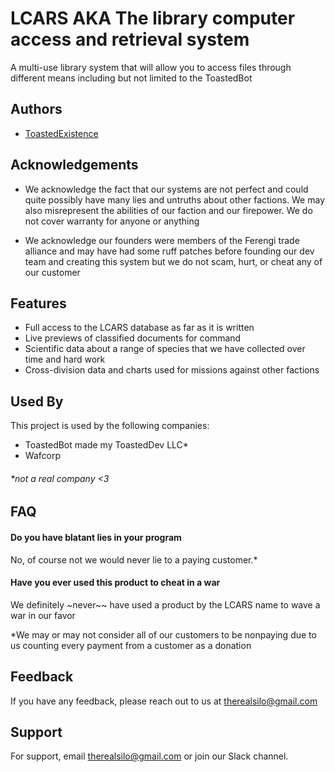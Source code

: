 
# LCARS AKA The library computer access and retrieval system

A multi-use library system that will allow you to access files through different means including but not limited to the ToastedBot

## Authors

- [ToastedExistence](https://www.github.com/toastedexistence)



## Acknowledgements

- We acknowledge the fact that our systems are not perfect and could quite possibly have many lies and untruths about other factions. We may also misrepresent the abilities of our faction and our firepower. We do not cover warranty for anyone or anything

- We acknowledge our founders were members of the Ferengi trade alliance and may have had some ruff patches before founding our dev team and creating this system but we do not scam, hurt, or cheat any of our customer 

## Features

- Full access to the LCARS database as far as it is written
- Live previews of classified documents for command
- Scientific data about a range of species that we have collected over time and hard work
- Cross-division data and charts used for missions against other factions


## Used By

This project is used by the following companies:

- ToastedBot made my ToastedDev LLC*
- Wafcorp

###### *not a real company <3

## FAQ

#### Do you have blatant lies in your program

No, of course not we would never lie to a paying customer.*

#### Have you ever used this product to cheat in a war

We definitely ~never~~ have used a product by the LCARS name to wave a war in our favor 

*We may or may not consider all of our customers to be nonpaying due to us counting every payment from a customer as a donation 
## Feedback

If you have any feedback, please reach out to us at therealsilo@gmail.com


## Support

For support, email therealsilo@gmail.com or join our Slack channel.

